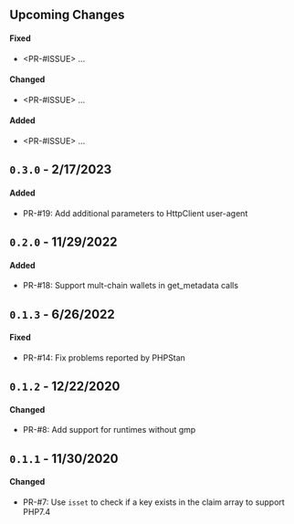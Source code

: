 ## Upcoming Changes

#### Fixed

- <PR-#ISSUE> ...

#### Changed

- <PR-#ISSUE> ...

#### Added

- <PR-#ISSUE> ...

## `0.3.0` - 2/17/2023

#### Added

- PR-#19: Add additional parameters to HttpClient user-agent

## `0.2.0` - 11/29/2022

#### Added

- PR-#18: Support mult-chain wallets in get_metadata calls

## `0.1.3` - 6/26/2022

#### Fixed

- PR-#14: Fix problems reported by PHPStan

## `0.1.2` - 12/22/2020

#### Changed

- PR-#8: Add support for runtimes without gmp

## `0.1.1` - 11/30/2020

#### Changed

- PR-#7: Use `isset` to check if a key exists in the claim array to support PHP7.4
